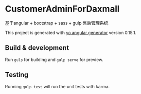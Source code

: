 # CustomerAdminForDaxmall

基于angular + bootstrap + sass + gulp 售后管理系统

This project is generated with [yo angular generator](https://github.com/yeoman/generator-angular)
version 0.15.1.

## Build & development

Run `gulp` for building and `gulp serve` for preview.

## Testing

Running `gulp test` will run the unit tests with karma.
